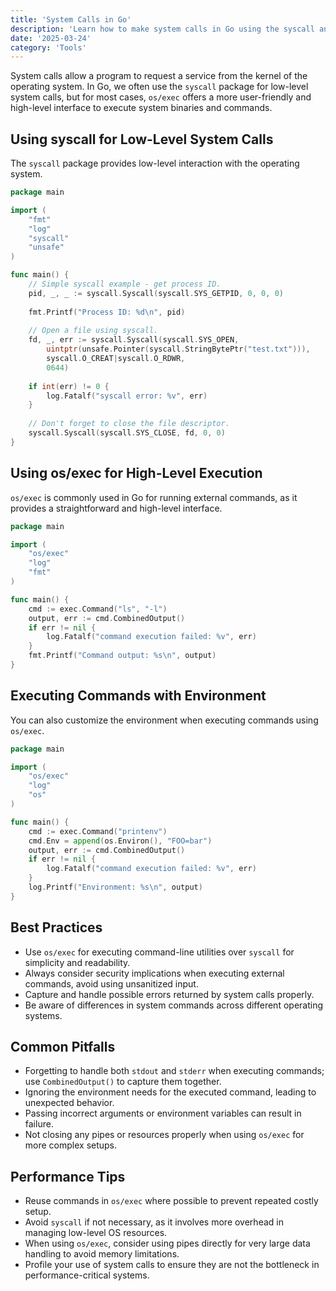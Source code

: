 ```yaml
---
title: 'System Calls in Go'
description: 'Learn how to make system calls in Go using the syscall and os/exec packages'
date: '2025-03-24'
category: 'Tools'
---
```


System calls allow a program to request a service from the kernel of the operating system. In Go, we often use the `syscall` package for low-level system calls, but for most cases, `os/exec` offers a more user-friendly and high-level interface to execute system binaries and commands.

## Using syscall for Low-Level System Calls

The `syscall` package provides low-level interaction with the operating system.

```go
package main

import (
	"fmt"
	"log"
	"syscall"
	"unsafe"
)

func main() {
	// Simple syscall example - get process ID.
	pid, _, _ := syscall.Syscall(syscall.SYS_GETPID, 0, 0, 0)
	
	fmt.Printf("Process ID: %d\n", pid)
	
	// Open a file using syscall.
	fd, _, err := syscall.Syscall(syscall.SYS_OPEN, 
		uintptr(unsafe.Pointer(syscall.StringBytePtr("test.txt"))),
		syscall.O_CREAT|syscall.O_RDWR,
		0644)
	
	if int(err) != 0 {
		log.Fatalf("syscall error: %v", err)
	}
	
	// Don't forget to close the file descriptor.
	syscall.Syscall(syscall.SYS_CLOSE, fd, 0, 0)
}
```

## Using os/exec for High-Level Execution

`os/exec` is commonly used in Go for running external commands, as it provides a straightforward and high-level interface.

```go
package main

import (
	"os/exec"
	"log"
	"fmt"
)

func main() {
	cmd := exec.Command("ls", "-l")
	output, err := cmd.CombinedOutput()
	if err != nil {
		log.Fatalf("command execution failed: %v", err)
	}
	fmt.Printf("Command output: %s\n", output)
}
```

## Executing Commands with Environment

You can also customize the environment when executing commands using `os/exec`.

```go
package main

import (
	"os/exec"
	"log"
	"os"
)

func main() {
	cmd := exec.Command("printenv")
	cmd.Env = append(os.Environ(), "FOO=bar")
	output, err := cmd.CombinedOutput()
	if err != nil {
		log.Fatalf("command execution failed: %v", err)
	}
	log.Printf("Environment: %s\n", output)
}
```

## Best Practices

- Use `os/exec` for executing command-line utilities over `syscall` for simplicity and readability.
- Always consider security implications when executing external commands, avoid using unsanitized input.
- Capture and handle possible errors returned by system calls properly.
- Be aware of differences in system commands across different operating systems.

## Common Pitfalls

- Forgetting to handle both `stdout` and `stderr` when executing commands; use `CombinedOutput()` to capture them together.
- Ignoring the environment needs for the executed command, leading to unexpected behavior.
- Passing incorrect arguments or environment variables can result in failure.
- Not closing any pipes or resources properly when using `os/exec` for more complex setups.

## Performance Tips

- Reuse commands in `os/exec` where possible to prevent repeated costly setup.
- Avoid `syscall` if not necessary, as it involves more overhead in managing low-level OS resources.
- When using `os/exec`, consider using pipes directly for very large data handling to avoid memory limitations.
- Profile your use of system calls to ensure they are not the bottleneck in performance-critical systems.